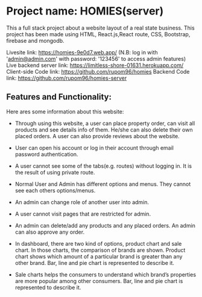 # Project name: HOMIES(server)

This a full stack project about a website layout of a real state business. This project has been made using HTML, React.js,React route, CSS, Bootstrap, firebase and mongodb. 
 
Livesite link: https://homies-9e0d7.web.app/
(N.B: log in with 'admin@admin.com' with password: '123456' to access admin features)
Live backend server link: https://limitless-shore-01631.herokuapp.com/
Client-side Code link: https://github.com/rupom96/homies
Backend Code link: https://github.com/rupom96/homies-server

## Features and Functionality:

Here ares some information about this website:

* Through using this website, a user can place property order, can visit all products and see details info of them. He/she can also delete their own placed orders.
A user can also provide reviews about the website.

* User can open his account or log in their account through email password authentication.

* A user cannot see some of the tabs(e.g. routes) without logging in. It is the result of using private route.

* Normal User and Admin has different options and menus. They cannot see each others options/menus.

* An admin can change role of another user into admin.

* A user cannot visit pages that are restricted for admin.

* An admin can delete/add any products and any placed orders. An admin can also approve any order.

* In dashboard, there are two kind of options, product chart and sale chart. In those charts, the comparison of brands are shown. Product chart shows which amount of a particular brand is greater than any other brand. Bar, line and pie chart is represented to describe it.

* Sale charts helps the consumers to understand which brand’s properties are more popular among other consumers. Bar, line and pie chart is represented to describe it.





